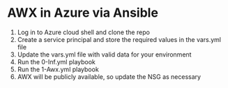 # AWX in Azure via Ansible

1. Log in to Azure cloud shell and clone the repo
2. Create a service principal and store the required values in the vars.yml file
3. Update the vars.yml file with valid data for your environment
4. Run the 0-Inf.yml playbook
5. Run the 1-Awx.yml playbook
5. AWX will be publicly available, so update the NSG as necessary
